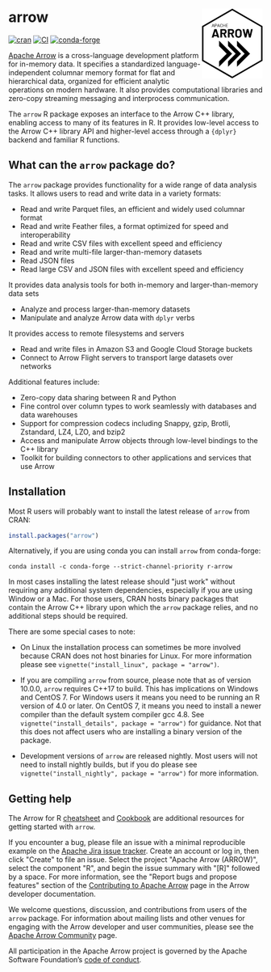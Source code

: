 # arrow <img src="man/figures/logo.png" align="right" alt="" width="120" />

[![cran](https://www.r-pkg.org/badges/version-last-release/arrow)](https://cran.r-project.org/package=arrow)
[![CI](https://github.com/apache/arrow/workflows/R/badge.svg?event=push)](https://github.com/apache/arrow/actions?query=workflow%3AR+branch%3Amaster+event%3Apush)
[![conda-forge](https://img.shields.io/conda/vn/conda-forge/r-arrow.svg)](https://anaconda.org/conda-forge/r-arrow)

[Apache Arrow](https://arrow.apache.org/) is a cross-language
development platform for in-memory data. It specifies a standardized
language-independent columnar memory format for flat and hierarchical
data, organized for efficient analytic operations on modern hardware. It
also provides computational libraries and zero-copy streaming messaging
and interprocess communication.

The `arrow` R package exposes an interface to the Arrow C++ library,
enabling access to many of its features in R. It provides low-level
access to the Arrow C++ library API and higher-level access through a
`{dplyr}` backend and familiar R functions.

## What can the `arrow` package do?

The `arrow` package provides functionality for a wide range of data analysis
tasks. It allows users to read and write data in a variety formats:

-   Read and write Parquet files, an efficient and widely used columnar format
-   Read and write Feather files, a format optimized for speed and
    interoperability
-   Read and write CSV files with excellent speed and efficiency
-   Read and write multi-file larger-than-memory datasets
-   Read JSON files
-   Read large CSV and JSON files with excellent speed and
    efficiency

It provides data analysis tools for both in-memory and larger-than-memory data sets

-   Analyze and process larger-than-memory datasets
-   Manipulate and analyze Arrow data with `dplyr` verbs

It provides access to remote filesystems and servers

-   Read and write files in Amazon S3 and Google Cloud Storage buckets
-   Connect to Arrow Flight servers to transport large datasets over networks  
    
Additional features include:

-   Zero-copy data sharing between R and Python
-   Fine control over column types to work seamlessly
    with databases and data warehouses
-   Support for compression codecs including Snappy, gzip, Brotli,
    Zstandard, LZ4, LZO, and bzip2
-   Access and manipulate Arrow objects through low-level bindings
    to the C++ library
-   Toolkit for building connectors to other applications
    and services that use Arrow

## Installation

Most R users will probably want to install the latest release of `arrow` 
from CRAN:

``` r
install.packages("arrow")
```

Alternatively, if you are using conda you can install `arrow` from conda-forge:

``` shell
conda install -c conda-forge --strict-channel-priority r-arrow
```

In most cases installing the latest release should "just work" without 
requiring any additional system dependencies, especially if you are using 
Window or a Mac. For those users, CRAN hosts binary packages that contain 
the Arrow C++ library upon which the `arrow` package relies, and no 
additional steps should be required.

There are some special cases to note:

- On Linux the installation process can sometimes be more involved because 
CRAN does not host binaries for Linux. For more information please see 
`vignette("install_linux", package = "arrow")`.

- If you are compiling `arrow` from source, please note that as of version 
10.0.0, `arrow` requires C++17 to build. This has implications on Windows and
CentOS 7. For Windows users it means you need to be running an R version of 
4.0 or later. On CentOS 7, it means you need to install a newer compiler 
than the default system compiler gcc 4.8. See 
`vignette("install_details", package = "arrow")` for guidance. Not that 
this does not affect users who are installing a binary version of the package.

- Development versions of `arrow` are released nightly. Most users will not 
need to install nightly builds, but if you do please see 
`vignette("install_nightly", package = "arrow")` for more information.



## Getting help

The Arrow for R [cheatsheet](https://github.com/apache/arrow/blob/-/r/cheatsheet/arrow-cheatsheet.pdf) and [Cookbook](https://arrow.apache.org/cookbook/r/index.html) are additional resources for getting started with `arrow`.

If you encounter a bug, please file an issue with a minimal reproducible
example on the [Apache Jira issue
tracker](https://issues.apache.org/jira/projects/ARROW/issues). Create
an account or log in, then click "Create" to file an issue. Select the
project "Apache Arrow (ARROW)", select the component "R", and begin
the issue summary with "[R]" followed by a space. For more
information, see the "Report bugs and propose features" section of the
[Contributing to Apache
Arrow](https://arrow.apache.org/docs/developers/contributing.html) page
in the Arrow developer documentation.

We welcome questions, discussion, and contributions from users of the
`arrow` package. For information about mailing lists and other venues
for engaging with the Arrow developer and user communities, please see
the [Apache Arrow Community](https://arrow.apache.org/community/) page.

All participation in the Apache Arrow project is governed by the Apache
Software Foundation’s [code of
conduct](https://www.apache.org/foundation/policies/conduct.html).
